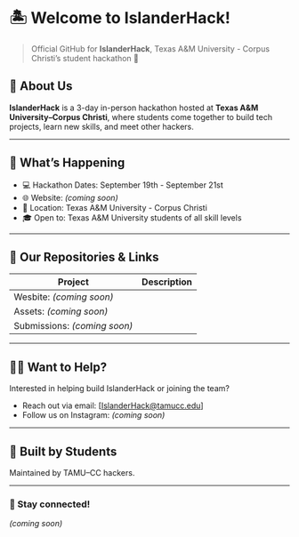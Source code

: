 # 🏝️ Welcome to IslanderHack!

> Official GitHub for **IslanderHack**, Texas A&M University - Corpus Christi’s  student hackathon 🌊

## 🧠 About Us
**IslanderHack** is a 3-day in-person hackathon hosted at **Texas A&M University–Corpus Christi**, where students come together to build tech projects, learn new skills, and meet other hackers.

---

## 🌴 What’s Happening
- 💻 Hackathon Dates: September 19th - September 21st
- 🌐 Website: *(coming soon)*
- 📍 Location: Texas A&M University - Corpus Christi
- 🎓 Open to: Texas A&M University students of all skill levels

---

## 🔧 Our Repositories & Links
| Project | Description |
|--------|-------------|
| Wesbite: *(coming soon)* |
| Assets: *(coming soon)* |
| Submissions: *(coming soon)* |

---

## 🧑‍💻 Want to Help?
Interested in helping build IslanderHack or joining the team?
- Reach out via email: [IslanderHack@tamucc.edu]
- Follow us on Instagram: *(coming soon)*

---

## 🦀 Built by Students
Maintained by TAMU–CC hackers. 

---

### 🌊 Stay connected!
*(coming soon)*
